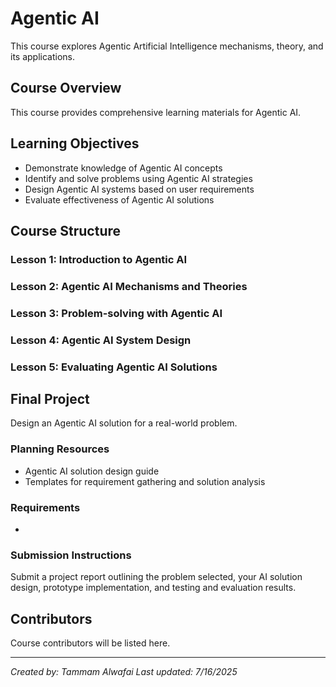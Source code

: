 # Agentic AI

This course explores Agentic Artificial Intelligence mechanisms, theory, and its applications.

## Course Overview

This course provides comprehensive learning materials for Agentic AI.

## Learning Objectives

- Demonstrate knowledge of Agentic AI concepts
- Identify and solve problems using Agentic AI strategies
- Design Agentic AI systems based on user requirements
- Evaluate effectiveness of Agentic AI solutions

## Course Structure

### Lesson 1: Introduction to Agentic AI
### Lesson 2: Agentic AI Mechanisms and Theories
### Lesson 3: Problem-solving with Agentic AI
### Lesson 4: Agentic AI System Design
### Lesson 5: Evaluating Agentic AI Solutions

## Final Project

Design an Agentic AI solution for a real-world problem.

### Planning Resources

- Agentic AI solution design guide
- Templates for requirement gathering and solution analysis

### Requirements

- 

### Submission Instructions

Submit a project report outlining the problem selected, your AI solution design, prototype implementation, and testing and evaluation results.

## Contributors

Course contributors will be listed here.

---

*Created by: Tammam Alwafai*
*Last updated: 7/16/2025*